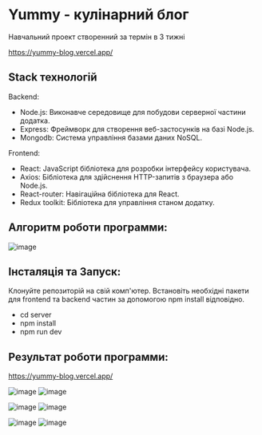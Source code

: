 # Yummy - кулінарний блог
Навчальний проект створенний за термін в 3 тижні

https://yummy-blog.vercel.app/

## Stack технологій
Backend:

- Node.js: Виконавче середовище для побудови серверної частини додатка.
- Express: Фреймворк для створення веб-застосунків на базі Node.js.
- Mongodb: Система управління базами даних NoSQL.

Frontend:

- React: JavaScript бібліотека для розробки інтерфейсу користувача.
- Axios: Бібліотека для здійснення HTTP-запитів з браузера або Node.js. 
- React-router: Навігаційна бібліотека для React.
- Redux toolkit: Бібліотека для управління станом додатку.

## Алгоритм роботи программи:
![image](https://github.com/danilkass/yummy-frontend/assets/111860815/ec921e7c-e137-4019-90b6-3aa2f83c96c7)


## Інсталяція та Запуск:
Клонуйте репозиторій на свій комп'ютер. Встановіть необхідні пакети для frontend та backend частин за допомогою npm install відповідно.

- cd server
- npm install
- npm run dev

## Результат роботи программи:
https://yummy-blog.vercel.app/

![image](https://github.com/danilkass/yummy-frontend/assets/111860815/66f118c0-19ab-4027-894e-430159457e78)
![image](https://github.com/danilkass/yummy-frontend/assets/111860815/4dd361bf-0b42-4979-baa8-2e272df89874)

![image](https://github.com/danilkass/yummy-frontend/assets/111860815/dfabacf4-7ef8-4297-b561-90176b6aa767)
![image](https://github.com/danilkass/yummy-frontend/assets/111860815/3047d7dc-249f-40bd-a181-07168613f44a)

![image](https://github.com/danilkass/yummy-frontend/assets/111860815/84efeb21-ea9d-4c9b-909f-b5f16d1214e1)
![image](https://github.com/danilkass/yummy-frontend/assets/111860815/120021eb-0b32-4003-ad13-9298efd22eeb)

